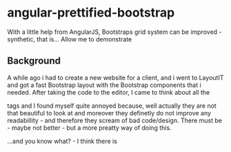 # angular-prettified-bootstrap
With a little help from AngularJS, Bootstraps grid system can be improved - synthetic, that is... Allow me to demonstrate

## Background
A while ago i had to create a new website for a client, and i went to LayoutIT and got a fast Bootstrap layout with the Bootstrap components that i needed. After taking the code to the editor, I came to think about all the <div> tags and I found myself quite annoyed because, well actually they are not that beautiful to look at and moreover they definetly do not improve any readabillity - and therefore they scream of bad code/design.
There must be - maybe not better - but a more preatty way of doing this.

...and you know what?
      - I think there is
